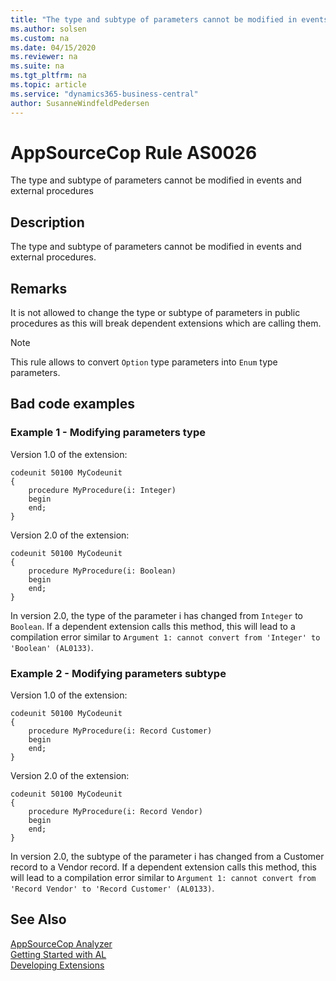 ```yaml
---
title: "The type and subtype of parameters cannot be modified in events and external procedures"
ms.author: solsen
ms.custom: na
ms.date: 04/15/2020
ms.reviewer: na
ms.suite: na
ms.tgt_pltfrm: na
ms.topic: article
ms.service: "dynamics365-business-central"
author: SusanneWindfeldPedersen
---
```

[//]: # (START>DO_NOT_EDIT)
[//]: # (IMPORTANT:Do not edit any of the content between here and the END>DO_NOT_EDIT.)
[//]: # (Any modifications should be made in the .xml files in the ModernDev repo.)
# AppSourceCop Rule AS0026
The type and subtype of parameters cannot be modified in events and external procedures  

## Description
The type and subtype of parameters cannot be modified in events and external procedures.

[//]: # (IMPORTANT: END>DO_NOT_EDIT)

## Remarks

It is not allowed to change the type or subtype of parameters in public procedures as this will break dependent extensions which are calling them.

> [!NOTE]  
> This rule allows to convert `Option` type parameters into `Enum` type parameters.

## Bad code examples

### Example 1 - Modifying parameters type

Version 1.0 of the extension:
```
codeunit 50100 MyCodeunit
{
    procedure MyProcedure(i: Integer)
    begin
    end;
}
```

Version 2.0 of the extension:
```
codeunit 50100 MyCodeunit
{
    procedure MyProcedure(i: Boolean)
    begin
    end;
}
```

In version 2.0, the type of the parameter i has changed from `Integer` to `Boolean`. If a dependent extension calls this method, this will lead to a compilation error similar to `Argument 1: cannot convert from 'Integer' to 'Boolean' (AL0133)`.

### Example 2 - Modifying parameters subtype

Version 1.0 of the extension:
```
codeunit 50100 MyCodeunit
{
    procedure MyProcedure(i: Record Customer)
    begin
    end;
}
```

Version 2.0 of the extension:
```
codeunit 50100 MyCodeunit
{
    procedure MyProcedure(i: Record Vendor)
    begin
    end;
}
```

In version 2.0, the subtype of the parameter i has changed from a Customer record to a Vendor record. If a dependent extension calls this method, this will lead to a compilation error similar to `Argument 1: cannot convert from 'Record Vendor' to 'Record Customer' (AL0133)`.

## See Also  
[AppSourceCop Analyzer](appsourcecop.md)  
[Getting Started with AL](../devenv-get-started.md)  
[Developing Extensions](../devenv-dev-overview.md)  
